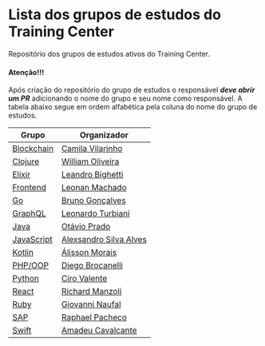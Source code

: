 # Lista dos grupos de estudos do Training Center

Repositório dos grupos de estudos ativos do Training Center.

#### Atenção!!!
Após criação do repositório do grupo de estudos o responsável ***deve abrir um PR*** adicionando o nome do grupo e seu nome como responsável. A tabela abaixo segue em ordem alfabética pela coluna do nome do grupo de estudos.

| Grupo | Organizador |
| ----- | ----- |
| [Blockchain](https://github.com/training-center/blockchain-study-group) | [Camila Vilarinho](https://github.com/camilaavilarinho) | 
| [Clojure](https://github.com/training-center/clojure-study-group) | [William Oliveira](https://github.com/woliveiras) | 
| [Elixir](https://github.com/training-center/elixir-study-group) | [Leandro Bighetti](https://github.com/lbighetti) | 
| [Frontend](https://github.com/training-center/frontend-study-group) | [Leonan Machado](https://github.com/leonantvrs) | 
| [Go](https://github.com/training-center/go-study-group) | [Bruno Gonçalves](https://github.com/brunogbr) | 
| [GraphQL](https://github.com/training-center/graphql-study-group) | [Leonardo Turbiani](https://github.com/Turbiani) | 
| [Java](https://github.com/training-center/java-study-group) | [Otávio Prado](https://github.com/otavioprado) |
| [JavaScript](https://github.com/training-center/javascript-study-group) | [Alexsandro Silva Alves](https://github.com/AlexsandroSA) |
| [Kotlin](https://github.com/training-center/javascript-study-group) | [Álisson Morais](https://github.com/alissonfpmorais) |
| [PHP/OOP](https://github.com/training-center/php-study-group) | [Diego Brocanelli](https://github.com/Diego-Brocanelli) | 
| [Python](https://github.com/training-center/python-study-group) | [Ciro Valente](https://github.com/cvalentefilho) | 
| [React](https://github.com/training-center/react-study-group) | [Richard Manzoli](https://github.com/manzolirch) |
| [Ruby](https://github.com/training-center/ruby-study-group) | [Giovanni Naufal](https://github.com/gionaufal) |
| [SAP](https://github.com/training-center/sap-study-group) | [Raphael Pacheco](https://github.com/pacheco7) |
| [Swift](https://github.com/training-center/swift-study-group) | [Amadeu Cavalcante](https://github.com/amadeu01) |

